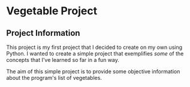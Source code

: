 # Vegetable Project

## Project Information

This project is my first project that I decided to create on my own using Python. I wanted to create a simple project that exemplifies *some* of the concepts that I've learned so far in a fun way.

The aim of this simple project is to provide some objective information about the program's list of vegetables.
